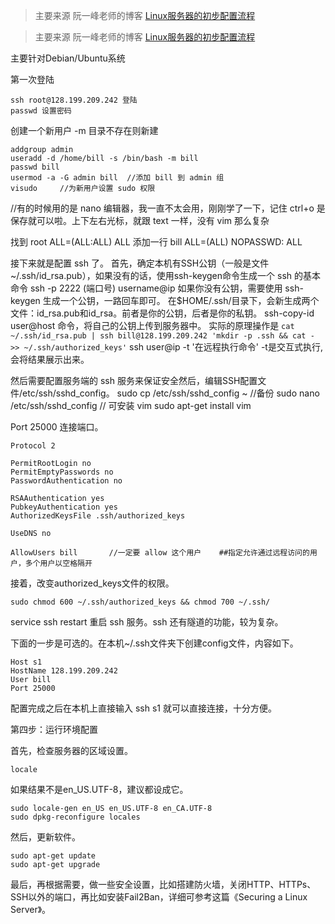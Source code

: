 > 主要来源 阮一峰老师的博客 [Linux服务器的初步配置流程](http://www.ruanyifeng.com/blog/2014/03/server_setup.html)

> 主要来源 阮一峰老师的博客 [Linux服务器的初步配置流程](http://www.ruanyifeng.com/blog/2014/03/server_setup.html)


主要针对Debian/Ubuntu系统

第一次登陆

    ssh root@128.199.209.242 登陆
    passwd 设置密码

创建一个新用户 -m 目录不存在则新建

    addgroup admin
    useradd -d /home/bill -s /bin/bash -m bill  
    passwd bill 
    usermod -a -G admin bill  //添加 bill 到 admin 组
    visudo     //为新用户设置 sudo 权限
  

//有的时候用的是 nano 编辑器，我一直不太会用，刚刚学了一下，记住 ctrl+o 是保存就可以啦。上下左右光标，就跟 text 一样，没有 vim 那么复杂

找到 
root    ALL=(ALL:ALL) ALL
添加一行
bill    ALL=(ALL) NOPASSWD: ALL

接下来就是配置 ssh 了。
首先，确定本机有SSH公钥（一般是文件~/.ssh/id_rsa.pub），如果没有的话，使用ssh-keygen命令生成一个
ssh 的基本命令  ssh -p 2222 (端口号)  username@ip 
如果你没有公钥，需要使用 ssh-keygen 生成一个公钥，一路回车即可。
在$HOME/.ssh/目录下，会新生成两个文件：id_rsa.pub和id_rsa。前者是你的公钥，后者是你的私钥。
ssh-copy-id user@host 命令，将自己的公钥上传到服务器中。
实际的原理操作是
`cat ~/.ssh/id_rsa.pub | ssh bill@128.199.209.242 'mkdir -p .ssh && cat - >> ~/.ssh/authorized_keys'`
ssh user@ip -t '在远程执行命令'        -t是交互式执行,会将结果展示出来。

然后需要配置服务端的 ssh 服务来保证安全然后，编辑SSH配置文件/etc/ssh/sshd_config。
sudo cp /etc/ssh/sshd_config ~ //备份
sudo nano /etc/ssh/sshd_config // 可安装 vim sudo apt-get install vim

Port 25000 连接端口。

```
Protocol 2

PermitRootLogin no
PermitEmptyPasswords no
PasswordAuthentication no

RSAAuthentication yes
PubkeyAuthentication yes
AuthorizedKeysFile .ssh/authorized_keys

UseDNS no

AllowUsers bill       //一定要 allow 这个用户    ##指定允许通过远程访问的用户，多个用户以空格隔开
```


接着，改变authorized_keys文件的权限。


    sudo chmod 600 ~/.ssh/authorized_keys && chmod 700 ~/.ssh/


service ssh restart 重启 ssh 服务。ssh 还有隧道的功能，较为复杂。

下面的一步是可选的。在本机~/.ssh文件夹下创建config文件，内容如下。


    Host s1
    HostName 128.199.209.242
    User bill
    Port 25000

配置完成之后在本机上直接输入 ssh s1 就可以直接连接，十分方便。

第四步：运行环境配置

首先，检查服务器的区域设置。


    locale

如果结果不是en_US.UTF-8，建议都设成它。


    sudo locale-gen en_US en_US.UTF-8 en_CA.UTF-8
    sudo dpkg-reconfigure locales

然后，更新软件。


    sudo apt-get update
    sudo apt-get upgrade


最后，再根据需要，做一些安全设置，比如搭建防火墙，关闭HTTP、HTTPs、SSH以外的端口，再比如安装Fail2Ban，详细可参考这篇《Securing a Linux Server》。








